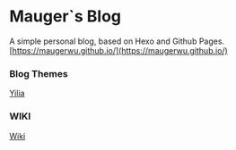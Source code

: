 # Mauger`s Blog
 A simple personal blog, based on Hexo and Github Pages. [https://maugerwu.github.io/](https://maugerwu.github.io/)

### Blog Themes
[Yilia](https://github.com/litten/hexo-theme-yilia)

### WIKI
[Wiki](https://github.com/MaugerWu/MaugerWu.github.io/wiki/index)
